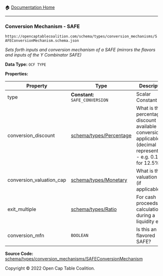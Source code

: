:house: [Documentation Home](../../../../)

---

### Conversion Mechanism - SAFE

`https://opencaptablecoalition.com/schema/types/conversion_mechanisms/SAFEConversionMechanism.schema.json`

_Sets forth inputs and conversion mechanism of a SAFE (mirrors the flavors and inputs of the Y Combinator SAFE)_

**Data Type:** `OCF TYPE`

**Properties:**

| Property                 | Type                                                           | Description                                                                                                               | Required   |
| ------------------------ | -------------------------------------------------------------- | ------------------------------------------------------------------------------------------------------------------------- | ---------- |
| type                     | **Constant:** `SAFE_CONVERSION`                                | Scalar Constant                                                                                                           | `REQUIRED` |
| conversion_discount      | [schema/types/Percentage](../../../schema/types/Percentage.md) | What is the percentage discount available upon conversion, if applicable? (decimal representation - e.g. 0.125 for 12.5%) | -          |
| conversion_valuation_cap | [schema/types/Monetary](../../../schema/types/Monetary.md)     | What is the valuation cap (if applicable)?                                                                                | -          |
| exit_multiple            | [schema/types/Ratio](../../../schema/types/Ratio.md)           | For cash proceeds calculation during a liquidity event.                                                                   | -          |
| conversion_mfn           | `BOOLEAN`                                                      | Is this an MFN flavored SAFE?                                                                                             | -          |

**Source Code:** [schema/types/conversion_mechanisms/SAFEConversionMechanism](../../../../schema/types/conversion_mechanisms/SAFEConversionMechanism.schema.json)

Copyright © 2022 Open Cap Table Coalition.
